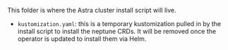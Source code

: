 This folder is where the Astra cluster install script will live.
- `kustomization.yaml`: this is a temporary kustomization pulled in by the install 
script to install the neptune CRDs. It will be removed once the operator is updated to
install them via Helm.
